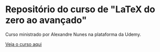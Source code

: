 # Repositório do curso de "LaTeX do zero ao avançado"
 
Curso ministrado por Alexandre Nunes na plataforma da Udemy.

[Veja o curso aqui](https://www.udemy.com/course/latex-do-zero-ao-avancado/)
